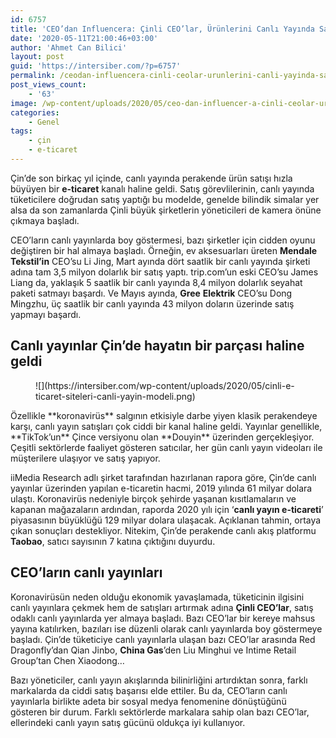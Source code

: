 ```yaml
---
id: 6757
title: 'CEO’dan Influencera: Çinli CEO’lar, Ürünlerini Canlı Yayında Satarak Milyonlar Kazanıyor'
date: '2020-05-11T21:00:46+03:00'
author: 'Ahmet Can Bilici'
layout: post
guid: 'https://intersiber.com/?p=6757'
permalink: /ceodan-influencera-cinli-ceolar-urunlerini-canli-yayinda-satarak-milyonlar-kazaniyor/
post_views_count:
    - '63'
image: /wp-content/uploads/2020/05/ceo-dan-influencer-a-cinli-ceolar-urunlerini-canli-yayinda-satarak-milyonlar-kazaniyor.png
categories:
    - Genel
tags:
    - çin
    - e-ticaret
---
```


Çin’de son birkaç yıl içinde, canlı yayında perakende ürün satışı hızla büyüyen bir **e-ticaret** kanalı haline geldi. Satış görevlilerinin, canlı yayında tüketicilere doğrudan satış yaptığı bu modelde, genelde bilindik simalar yer alsa da son zamanlarda Çinli büyük şirketlerin yöneticileri de kamera önüne çıkmaya başladı.

CEO’ların canlı yayınlarda boy göstermesi, bazı şirketler için cidden oyunu değiştiren bir hal almaya başladı. Örneğin, ev aksesuarları üreten **Mendale** **Tekstil’in** CEO’su Li Jing, Mart ayında dört saatlik bir canlı yayında şirketi adına tam 3,5 milyon dolarlık bir satış yaptı. trip.com’un eski CEO’su James Liang da, yaklaşık 5 saatlik bir canlı yayında 8,4 milyon dolarlık seyahat paketi satmayı başardı. Ve Mayıs ayında, **Gree** **Elektrik** CEO’su Dong Mingzhu, üç saatlik bir canlı yayında 43 milyon doların üzerinde satış yapmayı başardı.

## Canlı yayınlar Çin’de hayatın bir parçası haline geldi

<figure class="wp-block-image size-large">![](https://intersiber.com/wp-content/uploads/2020/05/cinli-e-ticaret-siteleri-canli-yayin-modeli.png)</figure>Özellikle **koronavirüs** salgının etkisiyle darbe yiyen klasik perakendeye karşı, canlı yayın satışları çok ciddi bir kanal haline geldi. Yayınlar genellikle, **TikTok’un** Çince versiyonu olan **Douyin** üzerinden gerçekleşiyor. Çeşitli sektörlerde faaliyet gösteren satıcılar, her gün canlı yayın videoları ile müşterilere ulaşıyor ve satış yapıyor.

iiMedia Research adlı şirket tarafından hazırlanan rapora göre, Çin’de canlı yayınlar üzerinden yapılan e-ticaretin hacmi, 2019 yılında 61 milyar dolara ulaştı. Koronavirüs nedeniyle birçok şehirde yaşanan kısıtlamaların ve kapanan mağazaların ardından, raporda 2020 yılı için ‘**canlı yayın e-ticareti**’ piyasasının büyüklüğü 129 milyar dolara ulaşacak. Açıklanan tahmin, ortaya çıkan sonuçları destekliyor. Nitekim, Çin’de perakende canlı akış platformu **Taobao**, satıcı sayısının 7 katına çıktığını duyurdu.

## CEO’ların canlı yayınları

Koronavirüsün neden olduğu ekonomik yavaşlamada, tüketicinin ilgisini canlı yayınlara çekmek hem de satışları artırmak adına **Çinli CEO’lar**, satış odaklı canlı yayınlarda yer almaya başladı. Bazı CEO’lar bir kereye mahsus yayına katılırken, bazıları ise düzenli olarak canlı yayınlarda boy göstermeye başladı. Çin’de tüketiciye canlı yayınlarla ulaşan bazı CEO’lar arasında Red Dragonfly’dan Qian Jinbo, **China Gas**’den Liu Minghui ve Intime Retail Group’tan Chen Xiaodong…

Bazı yöneticiler, canlı yayın akışlarında bilinirliğini artırdıktan sonra, farklı markalarda da ciddi satış başarısı elde ettiler. Bu da, CEO’ların canlı yayınlarla birlikte adeta bir sosyal medya fenomenine dönüştüğünü gösteren bir durum. Farklı sektörlerde markalara sahip olan bazı CEO’lar, ellerindeki canlı yayın satış gücünü oldukça iyi kullanıyor.
